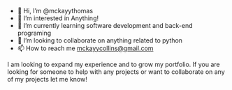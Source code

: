 - 👋 Hi, I’m @mckayythomas
- 👀 I’m interested in Anything!
- 🌱 I’m currently learning software development and back-end programing
- 💞️ I’m looking to collaborate on anything related to python
- 📫 How to reach me mckayycollins@gmail.com

I am looking to expand my experience and to grow my portfolio. 
If you are looking for someone to help with any projects or want to collaborate on any of my projects let me know!
